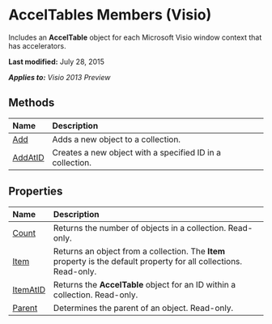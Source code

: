 
# AccelTables Members (Visio)
Includes an  **AccelTable** object for each Microsoft Visio window context that has accelerators.

 **Last modified:** July 28, 2015

 _**Applies to:** Visio 2013 Preview_

## Methods



|**Name**|**Description**|
|:-----|:-----|
| [Add](fb838890-b009-311a-5dc0-8cf83d23806d.md)|Adds a new object to a collection.|
| [AddAtID](581526c5-eebb-f79a-e48c-b716be719c6f.md)|Creates a new object with a specified ID in a collection.|

## Properties



|**Name**|**Description**|
|:-----|:-----|
| [Count](80507692-b042-cd9c-8a56-da7df12b52ee.md)|Returns the number of objects in a collection. Read-only.|
| [Item](0dafb64d-fc3b-4b00-2e2d-062fb55216ef.md)|Returns an object from a collection. The  **Item** property is the default property for all collections. Read-only.|
| [ItemAtID](d8792640-0659-d7bb-1f7d-c884694f725d.md)|Returns the  **AccelTable** object for an ID within a collection. Read-only.|
| [Parent](d14d3585-fb66-9715-837c-ed15afa268f3.md)|Determines the parent of an object. Read-only.|
